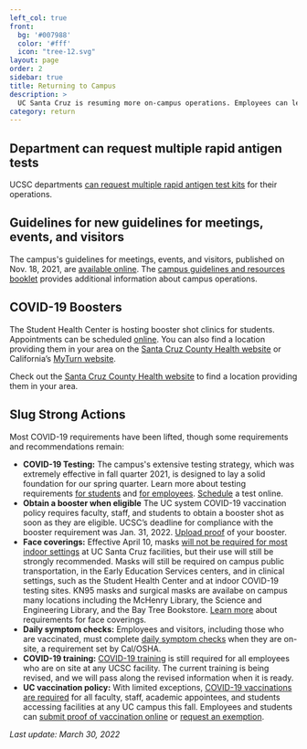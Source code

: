 ```yaml
---
left_col: true
front:
  bg: '#007988'
  color: '#fff'
  icon: "tree-12.svg"
layout: page
order: 2
sidebar: true
title: Returning to Campus
description: >
  UC Santa Cruz is resuming more on-campus operations. Employees can learn more about what is needed to return to UC Santa Cruz sites. 
category: return
---
```


## Department can request multiple rapid antigen tests
UCSC departments [can request multiple rapid antigen test kits](https://risk.ucsc.edu/workers-comp/at-home-covid-19-test-kit-request-eligibility.html) for their operations. 

## Guidelines for new guidelines for meetings, events, and visitors
The campus's guidelines for meetings, events, and visitors, published on Nov. 18, 2021, are [available online](https://slugstrong.ucsc.edu/assets/images/Event-Meeting-and-Visitor-COVID-19-Protocol.pdf). The [campus guidelines and resources booklet](https://slugstrong.ucsc.edu/assets/images/ucsc-recovery-resiliency-briefing-booklet.pdf) provides additional information about campus operations. 

## COVID-19 Boosters
The Student Health Center is hosting booster shot clinics for students. Appointments can be scheduled [online](https://healthcenter.ucsc.edu/information/health-e-messenger-new.html). You can also find a location providing them in your area on the [Santa Cruz County Health website](https://www.santacruzhealth.org/HSAHome/HSADivisions/PublicHealth/CommunicableDiseaseControl/CoronavirusHome/Vaccine.aspx) or California’s [MyTurn website](https://myturn.ca.gov/).

Check out the [Santa Cruz County Health website](https://www.santacruzhealth.org/HSAHome/HSADivisions/PublicHealth/CommunicableDiseaseControl/CoronavirusHome/Vaccine.aspx) to find a location providing them in your area.

## Slug Strong Actions
Most COVID-19 requirements have been lifted, though some requirements and recommendations remain:

- **COVID-19 Testing:** The campus's extensive testing strategy, which was extremely effective in fall quarter 2021, is designed to lay a solid foundation for our spring quarter. Learn more about testing requirements [for students](https://healthcenter.ucsc.edu/services/covid-19/protocol.html) and [for employees](https://healthcenter.ucsc.edu/services/covid-19/protocol.html). [Schedule](https://healthcenter.ucsc.edu/services/covid-19/covid19-faq.html#on_campus_covid_tests) a test online.
- **Obtain a booster when eligible** The UC system COVID-19 vaccination policy requires faculty, staff, and students to obtain a booster shot as soon as they are eligible. UCSC’s deadline for compliance with the booster requirement was Jan. 31, 2022. [Upload proof](https://healthcenter.ucsc.edu/services/covid-19/covid19-faq.html#boosterupload) of your booster.
- **Face coverings:** Effective April 10, masks [will not be required for most indoor settings](https://news.ucsc.edu/2022/03/indoor-masking-policy-update.html) at UC Santa Cruz facilities, but their use will still be strongly recommended. Masks will still be required on campus public transportation, in the Early Education Services centers, and in clinical settings, such as the Student Health Center and at indoor COVID-19 testing sites. KN95 masks and surgical masks are availabe on campus many locations including the McHenry Library, the Science and Engineering Library, and the Bay Tree Bookstore.  [Learn more](https://ehs.ucsc.edu/programs/safety-ih/covid-resources.html) about requirements for face coverings.
- **Daily symptom checks:** Employees and visitors, including those who are vaccinated, must complete [daily symptom checks](https://slugstrong.ucsc.edu/returning-to-campus/checking-for-symptoms/) when they are on-site, a requirement set by Cal/OSHA.
- **COVID-19 training:** [COVID-19 training](https://recovery.ucsc.edu/returning-to-campus/get-trained/) is still required for all employees who are on site at any UCSC facility. The current training is being revised, and we will pass along the revised information when it is ready.
- **UC vaccination policy:** With limited exceptions, [COVID-19 vaccinations are required](https://news.ucsc.edu/2021/07/systemwide-vaccination-policy.html) for all faculty, staff, academic appointees, and students accessing facilities at any UC campus this fall. Employees and students can [submit proof of vaccination online](https://healthcenter.ucsc.edu/services/covid-19/covid-vaccine.html#requirement) or [request an exemption](https://healthcenter.ucsc.edu/services/covid-19/covid-vaccine.html#exception).

_Last update: March 30, 2022_
